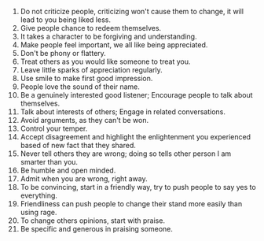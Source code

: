 1. Do not criticize people, criticizing won't cause them to change, it will lead to you being liked less.
2. Give people chance to redeem themselves.
3. It takes a character to be forgiving and understanding.
4. Make people feel important, we all like being appreciated.
5. Don't be phony or flattery.
6. Treat others as you would like someone to treat you.
7. Leave little sparks of appreciation regularly.
8. Use smile to make first good impression.
9. People love the sound of their name.
10. Be a genuinely interested good listener; Encourage people to talk about themselves.
11. Talk about interests of others; Engage in related conversations.
12. Avoid arguments, as they can't be won.
13. Control your temper.
14. Accept disagreement and highlight the enlightenment you experienced based of new fact that they shared.
15. Never tell others they are wrong; doing so tells other person I am smarter than you.
16. Be humble and open minded.
17. Admit when you are wrong, right away.
18. To be convincing, start in a friendly way, try to push people to say yes to everything.
19. Friendliness can push people to change their stand more easily than using rage.
20. To change others opinions, start with praise.
21. Be specific and generous in praising someone.